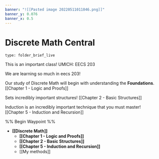 ```yaml
---
banner: "![[Pasted image 20220511011046.png]]"
banner_y: 0.076
banner_x: 0.5
---
```

# Discrete Math Central 

```ccard
type: folder_brief_live
```


This is an important class!
UMICH: EECS 203


We are learning so much in eecs 203!


Our study of Discrete Math will begin with understanding the **Foundations**. 
 [[Chapter 1 - Logic and Proofs]]
 
Sets incredibly important structures!
[[Chapter 2 - Basic Structures]]

Induction is an incredibly important technique that you must master!
[[Chapter 5 - Induction and Recursion]]



%% Begin Waypoint %%
- **[[Discrete Math]]**
	- **[[Chapter 1 - Logic and Proofs]]**
	- **[[Chapter 2 - Basic Structures]]**
	- **[[Chapter 5 - Induction and Recursion]]**
	- [[My methods]]


